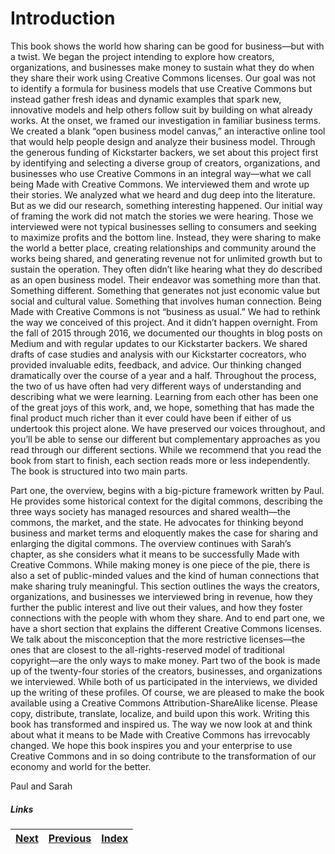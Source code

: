 # Introduction 
This book shows the world how sharing can be good for business—but with a twist. 
We began the project intending to explore how creators, organizations, and businesses make money to sustain what they do when they share their work using Creative Commons licenses. Our goal was not to identify a formula for business models that use Creative Commons but instead gather fresh ideas and dynamic examples that spark new, innovative models and help others follow suit by building on what already works. At the onset, we framed our investigation in familiar business terms. We created a blank “open business model canvas,” an interactive online tool that would help people design and analyze their business model.
Through the generous funding of Kickstarter backers, we set about this project first by identifying and selecting a diverse group of creators, organizations, and businesses who use Creative Commons in an integral way—what we call being Made with Creative Commons. We interviewed them and wrote up their stories. We analyzed what we heard and dug deep into the literature.
But as we did our research, something interesting happened. Our initial way of framing the work did not match the stories we were hearing. 
Those we interviewed were not typical businesses selling to consumers and seeking to maximize profits and the bottom line. Instead, they were sharing to make the world a better place, creating relationships and community around the works being shared, and generating revenue not for unlimited growth but to sustain the operation. 
They often didn’t like hearing what they do described as an open business model. Their endeavor was something more than that. Something different. Something that generates not just economic value but social and cultural value. Something that involves human connection. Being Made with Creative Commons is not “business as usual.” 
We had to rethink the way we conceived of this project. And it didn’t happen overnight. From the fall of 2015 through 2016, we documented our thoughts in blog posts on Medium and with regular updates to our Kickstarter backers. We shared drafts of case studies and analysis with our Kickstarter cocreators, who provided invaluable edits, feedback, and advice. Our thinking changed dramatically over the course of a year and a half. 
Throughout the process, the two of us have often had very different ways of understanding and describing what we were learning. Learning from each other has been one of the great joys of this work, and, we hope, something that has made the final product much richer than it ever could have been if either of us undertook this project alone. We have preserved our voices throughout, and you’ll be able to sense our different but complementary approaches as you read through our different sections. 
While we recommend that you read the book from start to finish, each section reads more or less independently. The book is structured into two main parts. 

Part one, the overview, begins with a big-picture framework written by Paul. He provides some historical context for the digital commons, describing the three ways society has managed resources and shared wealth—the commons, the market, and the state. He advocates for thinking beyond business and market terms and eloquently makes the case for sharing and enlarging the digital commons. 
The overview continues with Sarah’s chapter, as she considers what it means to be successfully Made with Creative Commons. While making money is one piece of the pie, there is also a set of public-minded values and the kind of human connections that make sharing truly meaningful. This section outlines the ways the creators, organizations, and businesses we interviewed bring in revenue, how they further the public interest and live out their values, and how they foster connections with the people with whom they share. 
And to end part one, we have a short section that explains the different Creative Commons licenses. We talk about the misconception that the more restrictive licenses—the ones that are closest to the all-rights-reserved model of traditional copyright—are the only ways to make money.
Part two of the book is made up of the twenty-four stories of the creators, businesses, and organizations we interviewed. While both of us participated in the interviews, we divided up the writing of these profiles.
Of course, we are pleased to make the book available using a Creative Commons Attribution-ShareAlike license. Please copy, distribute, translate, localize, and build upon this work. 
Writing this book has transformed and inspired us. The way we now look at and think about what it means to be Made with Creative Commons has irrevocably changed. We hope this book inspires you and your enterprise to use Creative Commons and in so doing contribute to the transformation of our economy and world for the better.

Paul and Sarah 

##### Links
|[Next](part-1.md) | [Previous](foreword.md) |  [Index](index.md)
| ---- | ---- | ---- |
